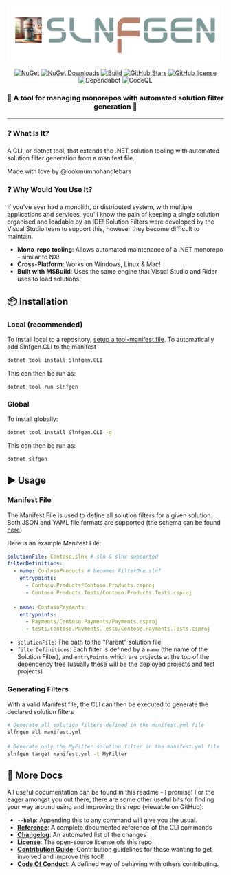 <div align="center">

![Slnfgen](https://raw.githubusercontent.com/lookmumnohandlebars/SlnfgenCLI/refs/heads/main/docs/assets/slnfgen-logo.png)

[![NuGet](https://img.shields.io/nuget/v/Slnfgen.CLI.svg)](https://www.nuget.org/packages/Slnfgen.CLI) [![NuGet Downloads](https://img.shields.io/nuget/dt/slnfgen.cli)](https://www.nuget.org/packages/Slnfgen.CLI)
[![Build](https://github.com/lookmumnohandlebars/slnfgencli/actions/workflows/main.merge.yml/badge.svg)](https://github.com/lookmumnohandlebars/slnfgencli/actions/workflows/main.merge.yml)
[![GitHub Stars](https://img.shields.io/github/stars/lookmumnohandlebars/slnfgencli.svg)](https://github.com/lookmumnohandlebars/slnfgencli/stargazers) [![GitHub license](https://img.shields.io/github/license/lookmumnohandlebars/slnfgencli)](https://github.com/amantinband/throw/blob/main/LICENSE) ![Dependabot](https://img.shields.io/badge/dependabot-enabled-025E8C?logo=dependabot&logoColor=white) ![CodeQL](https://github.com/lookmumnohandlebars/slnfgencli/actions/workflows/github-code-scanning/codeql/badge.svg)

### 🎉 A tool for managing monorepos with automated solution filter generation 🎉

---

</div>

### ❓ What Is It?

A CLI, or dotnet tool, that extends the .NET solution tooling with automated solution filter generation from a manifest file.

Made with love by @lookmumnohandlebars

### ❓ Why Would You Use It?

If you've ever had a monolith, or distributed system, with multiple applications and services, you'll know the pain of keeping a single solution organised and loadable by an IDE! Solution Filters were developed by the Visual Studio team to support this, however they become difficult to maintain.

- **Mono-repo tooling**: Allows automated maintenance of a .NET monorepo - similar to NX!
- **Cross-Platform**: Works on Windows, Linux & Mac!
- **Built with MSBuild**: Uses the same engine that Visual Studio and Rider uses to load solutions!

## 📦 Installation

### Local (recommended)

To install local to a repository, [setup a tool-manifest file](https://learn.microsoft.com/en-us/dotnet/core/tools/local-tools-how-to-use#create-a-manifest-file). To automatically add Slnfgen.CLI to the manifest

```bash
dotnet tool install Slnfgen.CLI
```

This can then be run as:

```
dotnet tool run slnfgen
```

### Global

To install globally:

```bash
dotnet tool install Slnfgen.CLI -g
```

This can then be run as:

```bash
dotnet slfgen
```

## ▶️ Usage

### Manifest File

The Manifest File is used to define all solution filters for a given solution. Both JSON and YAML file formats are supported (the schema can be found [here](./schema/manifest-file.schema.json))

Here is an example Manifest File:

```yml
solutionFile: Contoso.slnx # sln & slnx supported
filterDefinitions:
  - name: ContosoProducts # becomes FilterOne.slnf
    entrypoints:
      - Contoso.Products/Contoso.Products.csproj
      - Contoso.Products.Tests/Contoso.Products.Tests.csproj

  - name: ContosoPayments
    entrypoints:
      - Payments/Contoso.Payments/Payments.csproj
      - tests/Contoso.Payments.Tests/Contoso.Payments.Tests.csproj
```

- `solutionFile`: The path to the "Parent" solution file
- `filterDefinitions`: Each filter is defined by a `name` (the name of the Solution Filter), and `entryPoints` which are projects at the top of the dependency tree (usually these will be the deployed projects and test projects)

### Generating Filters

With a valid Manifest file, the CLI can then be executed to generate the declared solution filters

```bash
# Generate all solution filters defined in the manifest.yml file
slfngen all manifest.yml

# Generate only the MyFilter solution filter in the manifest.yml file
slnfgen target manifest.yml -t MyFilter
```

## 📑 More Docs

All useful documentation can be found in this readme - I promise! For the eager amongst you out there, there are some other useful bits for finding your way around using and improving this repo (viewable on GitHub):

- **`--help`**: Appending this to any command will give you the usual.
- [**Reference**](./docs/reference.md): A complete documented reference of the CLI commands
- [**Changelog**](./docs/CHANGELOG.md): An automated list of the changes
- [**License**](./LICENSE): The open-source license ofs this repo
- [**Contribution Guide**](./docs/CONTRIBUTING.md): Contribution guidelines for those wanting to get involved and improve this tool!
- [**Code Of Conduct**](./docs/CODE_OF_CONDUCT.md): A defined way of behaving with others contributing.
